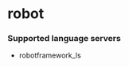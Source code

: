 # robot
<!--- THIS DOCUMENT IS AUTOMATICALLY GENERATED, DON'T EDIT IT -->

### Supported language servers

- robotframework_ls

